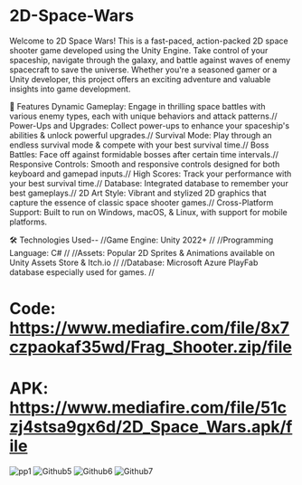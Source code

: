 # 2D-Space-Wars

Welcome to 2D Space Wars! This is a fast-paced, action-packed 2D space shooter game developed using the Unity Engine. Take control of your spaceship, navigate through the galaxy, and battle against waves of enemy spacecraft to save the universe. Whether you're a seasoned gamer or a Unity developer, this project offers an exciting adventure and valuable insights into game development.

🌟 Features
Dynamic Gameplay: Engage in thrilling space battles with various enemy types, each with unique behaviors and attack patterns.//
Power-Ups and Upgrades: Collect power-ups to enhance your spaceship's abilities & unlock powerful upgrades.//
Survival Mode: Play through an endless survival mode & compete with your best survival time.//
Boss Battles: Face off against formidable bosses after certain time intervals.//
Responsive Controls: Smooth and responsive controls designed for both keyboard and gamepad inputs.//
High Scores: Track your performance with your best survival time.//
Database: Integrated database to remember your best gameplays.//
2D Art Style: Vibrant and stylized 2D graphics that capture the essence of classic space shooter games.//
Cross-Platform Support: Built to run on Windows, macOS, & Linux, with support for mobile platforms.

🛠️ Technologies Used--
//Game Engine: Unity 2022+ //
//Programming Language: C# //
//Assets: Popular 2D Sprites & Animations available on Unity Assets Store & Itch.io //
//Database: Microsoft Azure PlayFab database especially used for games. //

# Code: https://www.mediafire.com/file/8x7czpaokaf35wd/Frag_Shooter.zip/file

# APK: https://www.mediafire.com/file/51czj4stsa9gx6d/2D_Space_Wars.apk/file

![pp1](https://github.com/user-attachments/assets/985d5db4-2765-447d-857a-9fd3320a2737)
![Github5](https://github.com/user-attachments/assets/5b28ff89-5203-4ca6-9a26-7a074d3e6af2)
![Github6](https://github.com/user-attachments/assets/66d8b12c-fcac-4c53-9a86-2e0484ca83fd)
![Github7](https://github.com/user-attachments/assets/a422da10-64b8-4640-8a8d-69726a117589)
